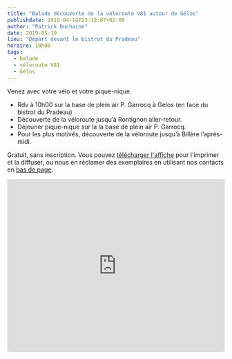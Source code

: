 ```yaml
---
title: "Balade découverte de la véloroute V81 autour de Gélos"
publishdate: 2019-04-14T23:12:07+02:00
author: "Patrick Duchaine"
date: 2019-05-19
lieu: "Départ devant le bistrot du Pradeau"
horaire: 10h00
tags:
  - balade
  - véloroute V81
  - Gélos
---
```


Venez avec votre vélo et votre pique-nique.

<!--more-->

* Rdv à 10h00 sur la base de plein air P. Garrocq à Gelos (en face du bistrot du Pradeau)
* Découverte de la véloroute jusqu’à Rontignon aller-retour.
* Déjeuner pique-nique sur la la base de plein air P. Garrocq.
* Pour les plus motivés, découverte de la véloroute jusqu’à Billère l’après-midi.

Gratuit, sans inscription. Vous pouvez [télécharger l'affiche] pour l'imprimer 
et la diffuser, ou nous en réclamer des exemplaires en utilisant nos contacts 
en [bas de page](#footer). 

<iframe width="100%" height="400px" frameborder="0" allowfullscreen src="https://umap.openstreetmap.fr/fr/map/bistrot-du-prado_321288?scaleControl=false&miniMap=false&scrollWheelZoom=false&zoomControl=true&allowEdit=false&moreControl=true&searchControl=null&tilelayersControl=false&embedControl=false&datalayersControl=false&onLoadPanel=undefined&captionBar=false&fullscreenControl=true&locateControl=null&measureControl=false&editinosmControl=false"></iframe>

[télécharger l'affiche]: affiche-balade-gelos-19mai2019.pdf
